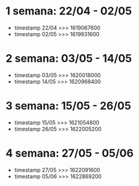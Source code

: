 # 1 semana: 22/04 - 02/05
- timestamp 22/04 >>> 1619067600
- timestamp 02/05 >>> 1619931600

# 2 semana: 03/05 - 14/05
- timestamp 03/05 >>> 1620018000 
- timestamp 14/05 >>> 1620968400

# 3 semana: 15/05 - 26/05
- timestamp 15/05 >>> 1621054800
- timestamp 26/05 >>> 1622005200

# 4 semana: 27/05 - 05/06
- timestamp 27/05 >>> 1622091600
- timestamp 05/06 >>> 1622869200